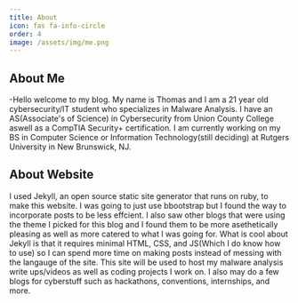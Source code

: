 ```yaml
---
title: About
icon: fas fa-info-circle
order: 4
image: /assets/img/me.png
---
```

## About Me
 -Hello welcome to my blog. My name is Thomas and I am a 21 year old cybersecurity/IT student who specializes in Malware Analysis. I have an AS(Associate's of Science) in Cybersecurity from Union County College aswell as a CompTIA Security+ certification. I am currently working on my BS in Computer Science or Information Technology(still deciding) at Rutgers University in New Brunswick, NJ. 
## About Website
I used Jekyll, an open source static site generator that runs on ruby, to make this website. I was going to just use bbootstrap but I found the way to incorporate posts to be less effcient. I also saw other blogs that were using the theme I picked for this blog and I found them to be more asethetically pleasing as well as more catered to what I was going for. What is cool about Jekyll is that it requires minimal HTML, CSS, and JS(Which I do know how to use) so I can spend more time on making posts instead of messing with the langauge of the site. This site will be used to host my malware analysis write ups/videos as well as coding projects I work on. I also may do a few blogs for cyberstuff such as hackathons, conventions, internships, and more. 